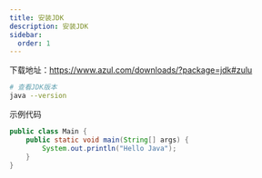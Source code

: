 ```yaml
---
title: 安装JDK
description: 安装JDK
sidebar:
  order: 1
---
```


下载地址：https://www.azul.com/downloads/?package=jdk#zulu

```bash
# 查看JDK版本
java --version
```

示例代码

```java
public class Main {
    public static void main(String[] args) {
        System.out.println("Hello Java");
    }
}
```
